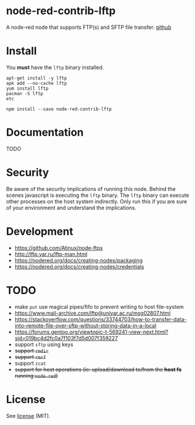 # node-red-contrib-lftp

A node-red node that supports FTP(s) and SFTP file transfer. [github](https://github.com/travisghansen/node-red-contrib-lftp)

# Install

You **must** have the `lftp` binary installed.

```
apt-get install -y lftp
apk add --no-cache lftp
yum install lftp
pacman -S lftp
etc
```

```
npm install --save node-red-contrib-lftp
```

# Documentation

TODO

# Security

Be aware of the security implications of running this node. Behind the scenes
javascript is executing the `lftp` binary. The `lftp` binary can execute other
processes on the host system indirectly. Only run this if you are sure of your
environment and understand the implications.

# Development

- https://github.com/Atinux/node-ftps
- http://lftp.yar.ru/lftp-man.html
- https://nodered.org/docs/creating-nodes/packaging
- https://nodered.org/docs/creating-nodes/credentials

# TODO

- make `put` use magical pipes/fifo to prevent writing to host file-system
- https://www.mail-archive.com/lftp@uniyar.ac.ru/msg02807.html
- https://stackoverflow.com/questions/33744703/how-to-transfer-data-into-remote-file-over-sftp-without-storing-data-in-a-local
- https://forums.gentoo.org/viewtopic-t-569241-view-next.html?sid=019bc4d2fc0a7f103f7d5d007f359227
- support `sftp` using keys
- ~~support `rmdir`~~
- ~~support `rmrf`~~
- support `zcat`
- ~~support for host operations (ie: upload/download to/from the **host fs** running `node-red`)~~

# License

See [license](https://github.com/travisghansen/node-red-contrib-lftp/blob/master/LICENSE) (MIT).
